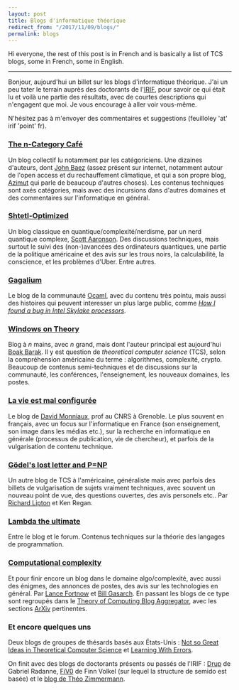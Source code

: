 ```yaml
---
layout: post
title: Blogs d'informatique théorique 
redirect_from: "/2017/11/09/blogs/"
permalink: blogs
---
```


Hi everyone, the rest of this post is in French and is basically a list of TCS 
blogs, some in French, some in English.

---

Bonjour, aujourd'hui un billet sur les blogs d'informatique théorique.  J'ai un 
peu tater le terrain auprès des doctorants de l'[IRIF](https://www.irif.fr/index),
pour savoir ce qui était lu et voilà une partie des résultats, avec de courtes 
descriptions qui n'engagent que moi. Je vous encourage à aller voir vous-même.

N'hésitez pas à m'envoyer des commentaires et suggestions 
(feuilloley 'at' irif 'point' fr). 

### [The n-Category Café](https://golem.ph.utexas.edu/category/)
Un blog collectif lu notamment par les catégoriciens. Une dizaines d'auteurs, dont 
[John Baez](https://fr.wikipedia.org/wiki/John_Baez) 
(assez présent sur internet, notamment autour de l'open access et du rechauffement 
climatique, et qui a son propre blog, 
[Azimut](https://johncarlosbaez.wordpress.com/about/) qui parle de beaucoup 
d'autres choses). Les contenus techniques sont axés catégories, mais avec des 
incursions dans d'autres domaines et des commentaires sur l'informatique en général. 

### [Shtetl-Optimized](https://www.scottaaronson.com/blog/)
Un blog classique en quantique/complexité/nerdisme, par un nerd quantique 
complexe, [Scott Aaronson](https://fr.wikipedia.org/wiki/Scott_Aaronson). 
Des discussions techniques, mais 
surtout le suivi des (non-)avancées des ordinateurs quantiques, une partie de la 
politique américaine 
et des avis sur les trous noirs, la calculabilité, la conscience, et les problèmes d'Uber. 
Entre autres.

### [Gagalium](http://gallium.inria.fr/blog/) 
Le blog de la communauté [Ocaml](https://fr.wikipedia.org/wiki/OCaml), 
avec du contenu très pointu, mais aussi des 
histoires qui peuvent interesser un plus large public, comme 
*[How I found a bug in Intel Skylake processors](http://gallium.inria.fr/blog/intel-skylake-bug/)*.

### [Windows on Theory](https://windowsontheory.org/)
Blog à *n* mains, avec *n* grand, mais dont l'auteur principal est aujourd'hui 
[Boak Barak](http://www.boazbarak.org/). Il y est question de *theoretical 
computer science* (TCS), selon la compréhension américaine du terme : algorithmes, 
complexité, crypto. Beaucoup de contenus semi-techniques et de discussions sur la 
communauté, les conférences, l'enseignement, les nouveaux domaines, les postes.

### [La vie est mal configurée](http://david.monniaux.free.fr/dotclear/index.php/)
Le blog de [David Monniaux](http://www-verimag.imag.fr/~monniaux/), prof au CNRS 
à Grenoble. Le plus souvent en français, avec un focus sur l'informatique en 
France (son enseignement, son image dans les médias etc.), sur la recherche en 
informatique en générale (processus de publication, vie de chercheur), et 
parfois de la vulgarisation de contenu technique.
  
### [Gödel's lost letter and P=NP](https://rjlipton.wordpress.com/)
Un autre blog de TCS à l'américaine, généraliste mais avec parfois des billets 
de vulgarisation de sujets vraiment techniques, avec souvent un nouveau point de vue, 
des questions ouvertes, des avis personels etc.. Par 
[Richard Lipton](https://fr.wikipedia.org/wiki/Richard_J._Lipton) et Ken Regan.

### [Lambda the ultimate](http://lambda-the-ultimate.org/)
Entre le blog et le forum. Contenus techniques sur la théorie des langages de 
	programmation.

### [Computational complexity](http://blog.computationalcomplexity.org/)
Et pour finir encore un blog dans le domaine algo/complexité, avec aussi des 
énigmes, des annonces de postes, des avis sur les technologies en général. 
Par [Lance Fortnow](https://en.wikipedia.org/wiki/Lance_Fortnow) et 
[Bill Gasarch](https://en.wikipedia.org/wiki/William_Gasarch). En passant les blogs de ce type sont regroupés dans le 
[Theory of Computing Blog Aggregator](http://www.feedworld.net/toc/), avec les 
sections [ArXiv](https://fr.wikipedia.org/wiki/ArXiv) pertinentes.

### Et encore quelques uns
Deux blogs de groupes de thésards basés aux États-Unis : 
[Not so Great Ideas in Theoretical Computer Science](https://mittheory.wordpress.com/)
et [Learning With Errors](http://learningwitherrors.org/).

On finit avec des blogs de doctorants présents ou passés de l'IRIF : [Drup](https://drup.github.io/) 
de Gabriel Radanne, [FiV0](https://fiv0.github.io/) de Finn Volkel
(sur lequel la structure de semido est basée)
et le [blog de Théo Zimmermann](https://www.theozimmermann.net/en/blog/).
